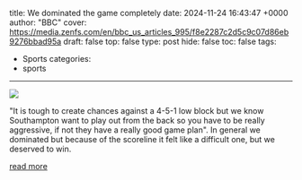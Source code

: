 title: We dominated the game completely
date: 2024-11-24 16:43:47 +0000
author: "BBC"
cover: https://media.zenfs.com/en/bbc_us_articles_995/f8e2287c2d5c9c07d86eb9276bbad95a
draft: false
top: false
type: post
hide: false
toc: false
tags:
  - Sports
categories:
  - sports
---

![](https://media.zenfs.com/en/bbc_us_articles_995/f8e2287c2d5c9c07d86eb9276bbad95a)

"It is tough to create chances against a 4-5-1 low block but we know Southampton want to play out from the back so you have to be really aggressive, if not they have a really good game plan". In general we dominated but because of the scoreline it felt like a difficult one, but we deserved to win.

[read more](https://www.bbc.com/sport/football/articles/cew29lydq57o?xtor=AL-72-%5Bpartner%5D-%5Byahoo.north.america%5D-%5Bheadline%5D-%5Bsport%5D-%5Bbizdev%5D-%5Bisapi%5D)
